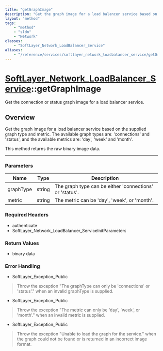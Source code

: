 ```yaml
---
title: "getGraphImage"
description: "Get the graph image for a load balancer service based on the supplied graph type and metric.  The available graph types... "
layout: "method"
tags:
    - "method"
    - "sldn"
    - "Network"
classes:
    - "SoftLayer_Network_LoadBalancer_Service"
aliases:
    - "/reference/services/softlayer_network_loadbalancer_service/getGraphImage"
---
```

# [SoftLayer_Network_LoadBalancer_Service](/reference/services/SoftLayer_Network_LoadBalancer_Service)::getGraphImage


Get the connection or status graph image for a load balancer service.


## Overview 
Get the graph image for a load balancer service based on the supplied graph type and metric.  The available graph types are: 'connections' and 'status', and the available metrics are: 'day', 'week' and 'month'. 

This method returns the raw binary image data. 

-----

### Parameters 
|Name | Type | Description |
| --- | --- | --- |
|graphType| string| The graph type can be either 'connections' or 'status'.|
|metric| string| The metric can be 'day', 'week', or 'month'.|


### Required Headers
* authenticate
* SoftLayer_Network_LoadBalancer_ServiceInitParameters


### Return Values
* binary data



### Error Handling

* SoftLayer_Exception_Public 

> Throw the exception "The graphType can only be 'connections' or 'status'." when an invalid graphType is supplied. 

* SoftLayer_Exception_Public 

> Throw the exception "The metric can only be 'day', 'week', or 'month'." when an invalid metric is supplied. 

* SoftLayer_Exception_Public 

> Throw the exception "Unable to load the <graphType> graph for the <destinationIpAddress> service." when the graph could not be found or is returned in an incorrect image format. 



